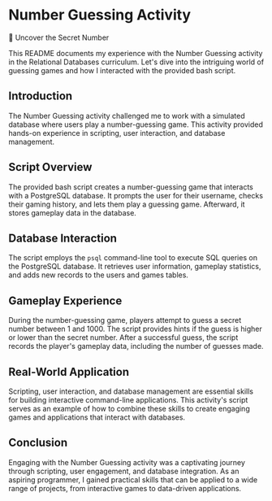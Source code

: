 # Number Guessing Activity

🔢 Uncover the Secret Number

This README documents my experience with the Number Guessing activity in the Relational Databases curriculum. Let's dive into the intriguing world of guessing games and how I interacted with the provided bash script.

## Introduction

The Number Guessing activity challenged me to work with a simulated database where users play a number-guessing game. This activity provided hands-on experience in scripting, user interaction, and database management.

## Script Overview

The provided bash script creates a number-guessing game that interacts with a PostgreSQL database. It prompts the user for their username, checks their gaming history, and lets them play a guessing game. Afterward, it stores gameplay data in the database.

## Database Interaction

The script employs the `psql` command-line tool to execute SQL queries on the PostgreSQL database. It retrieves user information, gameplay statistics, and adds new records to the users and games tables.

## Gameplay Experience

During the number-guessing game, players attempt to guess a secret number between 1 and 1000. The script provides hints if the guess is higher or lower than the secret number. After a successful guess, the script records the player's gameplay data, including the number of guesses made.

## Real-World Application

Scripting, user interaction, and database management are essential skills for building interactive command-line applications. This activity's script serves as an example of how to combine these skills to create engaging games and applications that interact with databases.

## Conclusion

Engaging with the Number Guessing activity was a captivating journey through scripting, user engagement, and database integration. As an aspiring programmer, I gained practical skills that can be applied to a wide range of projects, from interactive games to data-driven applications.
